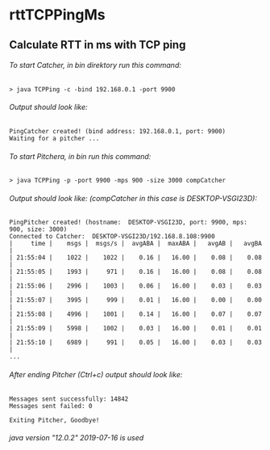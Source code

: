 # rttTCPPingMs
## Calculate RTT in ms with TCP ping

###### To start Catcher, in bin direktory run this command:
```
> java TCPPing -c -bind 192.168.0.1 -port 9900
```
###### Output should look like:
```
PingCatcher created! (bind address: 192.168.0.1, port: 9900)
Waiting for a pitcher ...
```

###### To start Pitchera, in bin run this command:
```
> java TCPPing -p -port 9900 -mps 900 -size 3000 compCatcher 
```
###### Output should look like: (compCatcher in this case is DESKTOP-VSGI23D):
```
PingPitcher created! (hostname:  DESKTOP-VSGI23D, port: 9900, mps: 900, size: 3000)
Connected to Catcher:  DESKTOP-VSGI23D/192.168.8.108:9900
|     time |    msgs |  msgs/s |  avgABA |  maxABA |   avgAB |   avgBA |
| 21:55:04 |    1022 |    1022 |    0.16 |   16.00 |    0.08 |    0.08 |
| 21:55:05 |    1993 |     971 |    0.16 |   16.00 |    0.08 |    0.08 |
| 21:55:06 |    2996 |    1003 |    0.06 |   16.00 |    0.03 |    0.03 |
| 21:55:07 |    3995 |     999 |    0.01 |   16.00 |    0.00 |    0.00 |
| 21:55:08 |    4996 |    1001 |    0.14 |   16.00 |    0.07 |    0.07 |
| 21:55:09 |    5998 |    1002 |    0.03 |   16.00 |    0.01 |    0.01 |
| 21:55:10 |    6989 |     991 |    0.05 |   16.00 |    0.03 |    0.03 |
...
```
###### After ending Pitcher (Ctrl+c) output should look like:
```
Messages sent successfully: 14842
Messages sent failed: 0

Exiting Pitcher, Goodbye!
```

###### java version "12.0.2" 2019-07-16 is used

